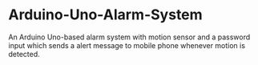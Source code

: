 # Arduino-Uno-Alarm-System
An Arduino Uno-based alarm system with motion sensor and a password input which sends a 
alert message to mobile phone whenever motion is detected.

